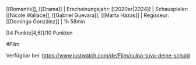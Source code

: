 
[[Romantik]], [[Drama]] | Erscheinungsjahr: [[2020er|2024]] | Schauspieler: [[Nicole Wallace]], [[Gabriel Guevara]], [[Marta Hazas]] | Regisseur: [[Domingo González]] | 1h 58min

[[4 Punkte|4,6]]/10 Punkten


#Film

Verfügbar bei: https://www.justwatch.com/de/Film/culpa-tuya-deine-schuld